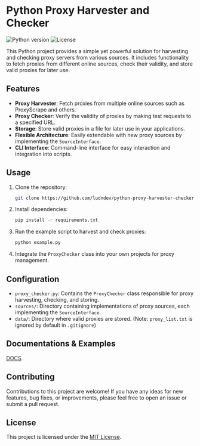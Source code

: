 # Python Proxy Harvester and Checker

![Python version](https://img.shields.io/badge/python-3.7%2B-blue)
![License](https://img.shields.io/badge/license-MIT-green)

This Python project provides a simple yet powerful solution for harvesting and checking proxy servers from various sources. It includes functionality to fetch proxies from different online sources, check their validity, and store valid proxies for later use.

## Features

- **Proxy Harvester**: Fetch proxies from multiple online sources such as ProxyScrape and others.
- **Proxy Checker**: Verify the validity of proxies by making test requests to a specified URL.
- **Storage**: Store valid proxies in a file for later use in your applications.
- **Flexible Architecture**: Easily extendable with new proxy sources by implementing the `SourceInterface`.
- **CLI Interface**: Command-line interface for easy interaction and integration into scripts.

## Usage

1. Clone the repository:

   ```bash
   git clone https://github.com/ludndev/python-proxy-harvester-checker.git
   ```

2. Install dependencies:

   ```bash
   pip install -r requirements.txt
   ```

3. Run the example script to harvest and check proxies:

   ```bash
   python example.py
   ```

4. Integrate the `ProxyChecker` class into your own projects for proxy management.

## Configuration

- `proxy_checker.py`: Contains the `ProxyChecker` class responsible for proxy harvesting, checking, and storing.
- `sources/`: Directory containing implementations of proxy sources, each implementing the `SourceInterface`.
- `data/`: Directory where valid proxies are stored. (Note: `proxy_list.txt` is ignored by default in `.gitignore`)

## Documentations & Examples

[DOCS](DOCS.md).

## Contributing

Contributions to this project are welcome! If you have any ideas for new features, bug fixes, or improvements, please feel free to open an issue or submit a pull request.

## License

This project is licensed under the [MIT License](LICENSE).
